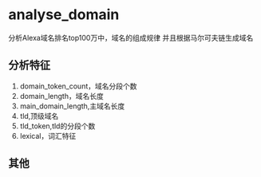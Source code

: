 # analyse_domain
分析Alexa域名排名top100万中，域名的组成规律
并且根据马尔可夫链生成域名
## 分析特征
1. domain_token_count，域名分段个数
2. domain_length，域名长度
3. main_domain_length,主域名长度
4. tld,顶级域名
5. tld_token,tld的分段个数
6. lexical，词汇特征

## 其他
